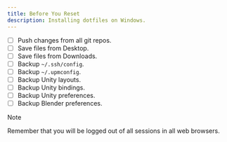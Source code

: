 ```yaml
---
title: Before You Reset
description: Installing dotfiles on Windows.
---
```


* [ ] Push changes from all git repos.
* [ ] Save files from Desktop.
* [ ] Save files from Downloads.
* [ ] Backup `~/.ssh/config`.
* [ ] Backup `~/.upmconfig`.
* [ ] Backup Unity layouts.
* [ ] Backup Unity bindings.
* [ ] Backup Unity preferences.
* [ ] Backup Blender preferences.

> [!NOTE]
> Remember that you will be logged out of all sessions in all web browsers.
